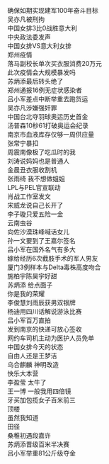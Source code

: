 确保如期实现建军100年奋斗目标  
吴亦凡被刑拘  
中国女排3比0战胜意大利  
中央政法委发声  
中国女排VS意大利女排  
郑州疫情  
落马副校长单次买衣服消费20万元  
此次疫情会大规模暴发吗  
苏炳添最后转头绝了  
郑州通报16例无症状感染者  
吕小军差点中断举重去跑货运  
吴亦凡涉嫌强奸罪  
中国台北夺羽球奥运历史首金  
汤普森10秒61打破奥运会纪录  
南京市血液库存仅够一周供应量  
张常宁暴扣  
周震南像极了吃瓜时的我  
刘涛说妈妈也是普通人  
金晨丑衣服收割机  
张雨绮 我不想做姐姐  
LPL与PEL官宣联动  
肖战工作室发文  
宋威龙说自己长开了  
李子璇只爱五险一金  
云南虫谷  
向佐沙漠珠峰喊话女儿  
孙一文要到了王嘉尔签名  
吕小军在国外名气有多大  
嫁给经历6次截肢手术的军人男友  
厦门3例样本与Delta毒株高度吻合  
施柏宇陈昊宇好甜  
苏炳添 给点面子  
你是我的荣耀  
李俊慧刘雨辰获男双银牌  
杨迪用四川话解说游泳比赛  
吕小军百万直拍  
发到南京的快递可放心签收  
网约车司机主动为医护人员免单  
中国女排今天的状态  
自由人还是王梦洁  
乌合麒麟 神明改造  
快乐大本营  
李盈莹 太牛了  
王一博 一般我用四倍镜  
牙买加包揽女子百米前三  
顶楼  
虽然我知道  
田径  
桑稚初遇段嘉许  
苏炳添晋级百米半决赛  
吕小军举重81公斤级夺金  
